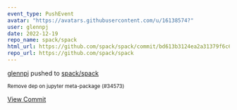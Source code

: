 ```yaml
---
event_type: PushEvent
avatar: "https://avatars.githubusercontent.com/u/16138574?"
user: glennpj
date: 2022-12-19
repo_name: spack/spack
html_url: https://github.com/spack/spack/commit/bd613b3124ea2a31379f6c600f6b5e48b23bc7b1
repo_url: https://github.com/spack/spack
---
```


<a href='https://github.com/glennpj' target='_blank'>glennpj</a> pushed to <a href='https://github.com/spack/spack' target='_blank'>spack/spack</a>

<small>Remove dep on jupyter meta-package (#34573)</small>

<a href='https://github.com/spack/spack/commit/bd613b3124ea2a31379f6c600f6b5e48b23bc7b1' target='_blank'>View Commit</a>